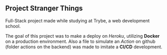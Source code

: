 ## Project Stranger Things

Full-Stack project made while studying at Trybe, a web development school.

The goal of this project was to make a deploy on _Heroku_, utilizing __Docker__ on a production environment. Also a file to simulate an _Action_ on github (folder actions on the backend) was made to imitate a __CI/CD__ development.